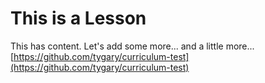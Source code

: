 # This is a Lesson
This has content.
Let's add some more...
and a little more...
[https://github.com/tygary/curriculum-test](https://github.com/tygary/curriculum-test)
<!--stackedit_data:
eyJoaXN0b3J5IjpbMTkwMDExMDIwMl19
-->